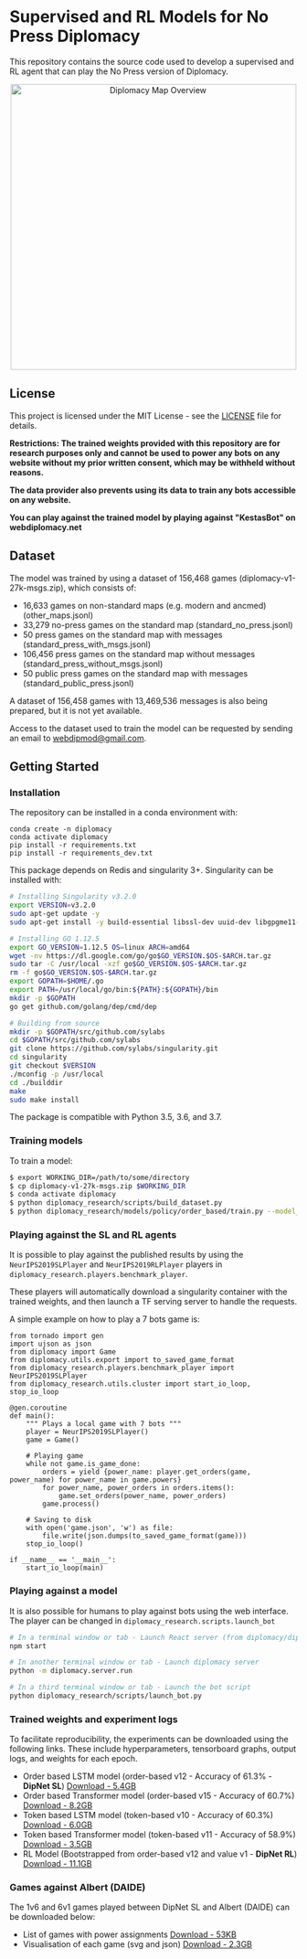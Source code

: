 # Supervised and RL Models for No Press Diplomacy

This repository contains the source code used to develop a supervised and RL agent that can play the No Press version of Diplomacy.  

<p align="center">
  <img width="500" src="docs/images/map_overview.png" alt="Diplomacy Map Overview">
</p>

## License

This project is licensed under the MIT License - see the [LICENSE](LICENSE) file for details.

**Restrictions: The trained weights provided with this repository are for research purposes only and cannot be used to power any bots on any website without my prior written consent, which may be withheld without reasons.**

**The data provider also prevents using its data to train any bots accessible on any website.**

**You can play against the trained model by playing against "KestasBot" on webdiplomacy.net**

## Dataset

The model was trained by using a dataset of 156,468 games (diplomacy-v1-27k-msgs.zip), which consists of:

- 16,633 games on non-standard maps (e.g. modern and ancmed) (other_maps.jsonl)
- 33,279 no-press games on the standard map (standard_no_press.jsonl)
- 50 press games on the standard map with messages (standard_press_with_msgs.jsonl)
- 106,456 press games on the standard map without messages (standard_press_without_msgs.jsonl)
- 50 public press games on the standard map with messages (standard_public_press.jsonl)

A dataset of 156,458 games with 13,469,536 messages is also being prepared, but it is not yet available.

Access to the dataset used to train the model can be requested by sending an email to webdipmod@gmail.com.


## Getting Started

### Installation

The repository can be installed in a conda environment with:

```python3
conda create -n diplomacy
conda activate diplomacy
pip install -r requirements.txt
pip install -r requirements_dev.txt
```

This package depends on Redis and singularity 3+. Singularity can be installed with:

```bash
# Installing Singularity v3.2.0
export VERSION=v3.2.0
sudo apt-get update -y
sudo apt-get install -y build-essential libssl-dev uuid-dev libgpgme11-dev libseccomp-dev pkg-config squashfs-tools

# Installing GO 1.12.5
export GO_VERSION=1.12.5 OS=linux ARCH=amd64
wget -nv https://dl.google.com/go/go$GO_VERSION.$OS-$ARCH.tar.gz
sudo tar -C /usr/local -xzf go$GO_VERSION.$OS-$ARCH.tar.gz
rm -f go$GO_VERSION.$OS-$ARCH.tar.gz
export GOPATH=$HOME/.go
export PATH=/usr/local/go/bin:${PATH}:${GOPATH}/bin
mkdir -p $GOPATH
go get github.com/golang/dep/cmd/dep

# Building from source
mkdir -p $GOPATH/src/github.com/sylabs
cd $GOPATH/src/github.com/sylabs
git clone https://github.com/sylabs/singularity.git
cd singularity
git checkout $VERSION
./mconfig -p /usr/local
cd ./builddir
make
sudo make install
```

The package is compatible with Python 3.5, 3.6, and 3.7.

### Training models

To train a model:

```bash
$ export WORKING_DIR=/path/to/some/directory
$ cp diplomacy-v1-27k-msgs.zip $WORKING_DIR
$ conda activate diplomacy
$ python diplomacy_research/scripts/build_dataset.py
$ python diplomacy_research/models/policy/order_based/train.py --model_id 12
```

### Playing against the SL and RL agents

It is possible to play against the published results by using the `NeurIPS2019SLPlayer` and `NeurIPS2019RLPlayer` players in `diplomacy_research.players.benchmark_player`.

These players will automatically download a singularity container with the trained weights, and then launch a TF serving server to handle the requests.

A simple example on how to play a 7 bots game is:

```python3
from tornado import gen
import ujson as json
from diplomacy import Game
from diplomacy.utils.export import to_saved_game_format
from diplomacy_research.players.benchmark_player import NeurIPS2019SLPlayer
from diplomacy_research.utils.cluster import start_io_loop, stop_io_loop

@gen.coroutine
def main():
    """ Plays a local game with 7 bots """
    player = NeurIPS2019SLPlayer()
    game = Game()

    # Playing game
    while not game.is_game_done:
        orders = yield {power_name: player.get_orders(game, power_name) for power_name in game.powers}
        for power_name, power_orders in orders.items():
            game.set_orders(power_name, power_orders)
        game.process()

    # Saving to disk
    with open('game.json', 'w') as file:
        file.write(json.dumps(to_saved_game_format(game)))
    stop_io_loop()

if __name__ == '__main__':
    start_io_loop(main)
```

### Playing against a model

It is also possible for humans to play against bots using the web interface. The player can be changed in `diplomacy_research.scripts.launch_bot`

```bash
# In a terminal window or tab - Launch React server (from diplomacy/diplomacy)
npm start

# In another terminal window or tab - Launch diplomacy server
python -m diplomacy.server.run

# In a third terminal window or tab - Launch the bot script
python diplomacy_research/scripts/launch_bot.py
```

### Trained weights and experiment logs

To facilitate reproducibility, the experiments can be downloaded using the following links. These include hyperparameters, tensorboard graphs, output logs, and weights for each epoch.

- Order based LSTM model (order-based v12 - Accuracy of 61.3% - **DipNet SL**) [Download - 5.4GB](https://f002.backblazeb2.com/file/ppaquette-public/benchmarks/experiments/order-based-lstm.zip)
- Order based Transformer model (order-based v15 - Accuracy of 60.7%) [Download - 8.2GB](https://f002.backblazeb2.com/file/ppaquette-public/benchmarks/experiments/order-based-trsf.zip)
- Token based LSTM model (token-based v10 - Accuracy of 60.3%) [Download - 6.0GB](https://f002.backblazeb2.com/file/ppaquette-public/benchmarks/experiments/token-based-lstm.zip)
- Token based Transformer model (token-based v11 - Accuracy of 58.9%) [Download - 3.5GB](https://f002.backblazeb2.com/file/ppaquette-public/benchmarks/experiments/token-based-trsf.zip)
- RL Model (Bootstrapped from order-based v12 and value v1 - **DipNet RL**) [Download - 11.1GB](https://f002.backblazeb2.com/file/ppaquette-public/benchmarks/experiments/rl-model.zip)

### Games against Albert (DAIDE)

The 1v6 and 6v1 games played between DipNet SL and Albert (DAIDE) can be downloaded below:

- List of games with power assignments [Download - 53KB](https://f002.backblazeb2.com/file/ppaquette-public/benchmarks/experiments/daide_albert_results.xlsx)
- Visualisation of each game (svg and json) [Download - 2.3GB](https://f002.backblazeb2.com/file/ppaquette-public/benchmarks/experiments/daide_albert_games.zip)
